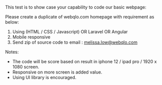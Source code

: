 This test is to show case your capability to code our basic webpage: 

Please create a duplicate of webqlo.com homepage with requirement as below:
1. Using (HTML / CSS / Javascript)  OR Laravel OR Angular 
2. Mobile responsive
3. Send zip of source code to email : melissa.low@webqlo.com

Notes: 
- The code will be score based on result in iphone 12 / ipad pro / 1920 x 1080 screen.
- Responsive on more screen is added value.
- Using UI library is encouraged.
